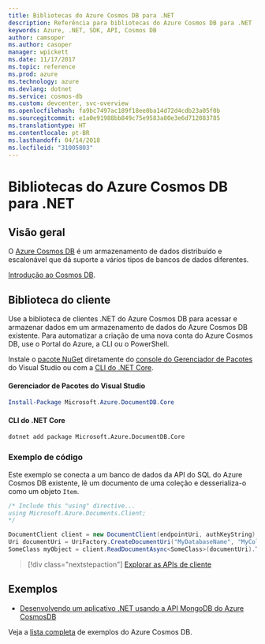 ```yaml
---
title: Bibliotecas do Azure Cosmos DB para .NET
description: Referência para bibliotecas do Azure Cosmos DB para .NET
keywords: Azure, .NET, SDK, API, Cosmos DB
author: camsoper
ms.author: casoper
manager: wpickett
ms.date: 11/17/2017
ms.topic: reference
ms.prod: azure
ms.technology: azure
ms.devlang: dotnet
ms.service: cosmos-db
ms.custom: devcenter, svc-overview
ms.openlocfilehash: fa9bc7497ac189f18ee0ba14d72d4cdb23a05f0b
ms.sourcegitcommit: e1a0e91988bb849c75e9583a80e3e6d712083785
ms.translationtype: HT
ms.contentlocale: pt-BR
ms.lasthandoff: 04/14/2018
ms.locfileid: "31005803"
---
```

# <a name="azure-cosmos-db-libraries-for-net"></a>Bibliotecas do Azure Cosmos DB para .NET

## <a name="overview"></a>Visão geral

O [Azure Cosmos DB](https://docs.microsoft.com/azure/cosmos-db/introduction) é um armazenamento de dados distribuído e escalonável que dá suporte a vários tipos de bancos de dados diferentes.

[Introdução ao Cosmos DB](https://docs.microsoft.com/azure/cosmos-db/create-sql-api-dotnet).

## <a name="client-library"></a>Biblioteca do cliente

Use a biblioteca de clientes .NET do Azure Cosmos DB para acessar e armazenar dados em um armazenamento de dados do Azure Cosmos DB existente.  Para automatizar a criação de uma nova conta do Azure Cosmos DB, use o Portal do Azure, a CLI ou o PowerShell.

Instale o [pacote NuGet](https://www.nuget.org/packages/Microsoft.Azure.DocumentDB.Core) diretamente do [console do Gerenciador de Pacotes][PackageManager] do Visual Studio ou com a [CLI do .NET Core][DotNetCLI].

#### <a name="visual-studio-package-manager"></a>Gerenciador de Pacotes do Visual Studio

```powershell
Install-Package Microsoft.Azure.DocumentDB.Core
```

#### <a name="net-core-cli"></a>CLI do .NET Core

```bash
dotnet add package Microsoft.Azure.DocumentDB.Core
```

### <a name="code-example"></a>Exemplo de código

Este exemplo se conecta a um banco de dados da API do SQL do Azure Cosmos DB existente, lê um documento de uma coleção e desserializa-o como um objeto `Item`.   

```csharp
/* Include this "using" directive...
using Microsoft.Azure.Documents.Client;
*/

DocumentClient client = new DocumentClient(endpointUri, authKeyString);
Uri documentUri = UriFactory.CreateDocumentUri("MyDatabaseName", "MyCollectionName", "DocumentId");
SomeClass myObject = client.ReadDocumentAsync<SomeClass>(documentUri).ToString()).Result;
```

> [!div class="nextstepaction"]
> [Explorar as APIs de cliente](/dotnet/api/overview/azure/cosmosdb/client)

## <a name="samples"></a>Exemplos

* [Desenvolvendo um aplicativo .NET usando a API MongoDB do Azure CosmosDB](https://azure.microsoft.com/resources/samples/azure-cosmos-db-mongodb-dotnet-getting-started/)

Veja a [lista completa](https://azure.microsoft.com/resources/samples/?platform=dotnet&term=cosmosdb) de exemplos do Azure Cosmos DB.

[PackageManager]: https://docs.microsoft.com/nuget/tools/package-manager-console
[DotNetCLI]: https://docs.microsoft.com/dotnet/core/tools/dotnet-add-package
